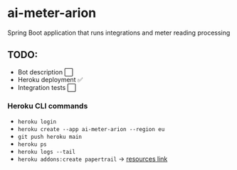 # ai-meter-arion

Spring Boot application that runs integrations and meter reading processing

## TODO:

- Bot description ⬜
- Heroku deployment ✅
- Integration tests ⬜

### Heroku CLI commands

- `heroku login`
- `heroku create --app ai-meter-arion --region eu`
- `git push heroku main`
- `heroku ps`
- `heroku logs --tail`
- `heroku addons:create papertrail` -> [resources link](https://dashboard.heroku.com/apps/ai-meter-proxima/resources)